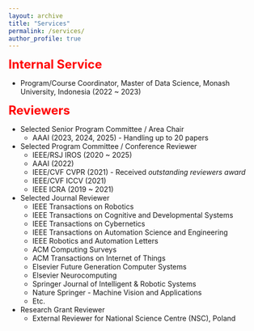 ```yaml
---
layout: archive
title: "Services"
permalink: /services/
author_profile: true
---
```


<font size="5" color="red"><b>Internal Service</b></font>
* Program/Course Coordinator, Master of Data Science, Monash University, Indonesia (2022 ~ 2023)
  
<font size="5" color="red"><b>Reviewers</b></font>

* Selected Senior Program Committee / Area Chair
  * AAAI (2023, 2024, 2025) - Handling up to 20 papers 
* Selected Program Committee / Conference Reviewer
  * IEEE/RSJ IROS (2020 ~ 2025)
  * AAAI (2022)
  * IEEE/CVF CVPR (2021) - Received *outstanding reviewers award*
  * IEEE/CVF ICCV (2021)
  * IEEE ICRA (2019 ~ 2021)
* Selected Journal Reviewer
  * IEEE Transactions on Robotics
  * IEEE Transactions on Cognitive and Developmental Systems
  * IEEE Transactions on Cybernetics
  * IEEE Transactions on Automation Science and Engineering
  * IEEE Robotics and Automation Letters
  * ACM Computing Surveys
  * ACM Transactions on Internet of Things
  * Elsevier Future Generation Computer Systems
  * Elsevier Neurocomputing
  * Springer Journal of Intelligent & Robotic Systems
  * Nature Springer - Machine Vision and Applications
  * Etc.
* Research Grant Reviewer
  * External Reviewer for National Science Centre (NSC), Poland
